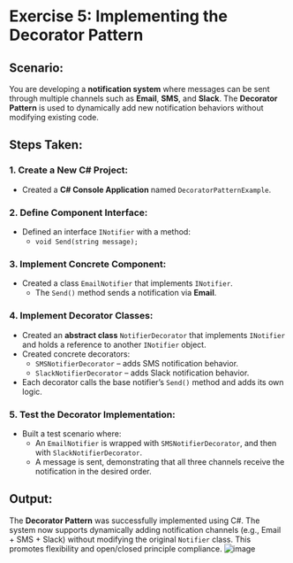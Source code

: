 # Exercise 5: Implementing the Decorator Pattern

## Scenario:
You are developing a **notification system** where messages can be sent through multiple channels such as **Email**, **SMS**, and **Slack**. The **Decorator Pattern** is used to dynamically add new notification behaviors without modifying existing code.

## Steps Taken:

### 1. Create a New C# Project:
- Created a **C# Console Application** named `DecoratorPatternExample`.

### 2. Define Component Interface:
- Defined an interface `INotifier` with a method:
  - `void Send(string message);`

### 3. Implement Concrete Component:
- Created a class `EmailNotifier` that implements `INotifier`.
  - The `Send()` method sends a notification via **Email**.

### 4. Implement Decorator Classes:
- Created an **abstract class** `NotifierDecorator` that implements `INotifier` and holds a reference to another `INotifier` object.
- Created concrete decorators:
  - `SMSNotifierDecorator` – adds SMS notification behavior.
  - `SlackNotifierDecorator` – adds Slack notification behavior.
- Each decorator calls the base notifier’s `Send()` method and adds its own logic.

### 5. Test the Decorator Implementation:
- Built a test scenario where:
  - An `EmailNotifier` is wrapped with `SMSNotifierDecorator`, and then with `SlackNotifierDecorator`.
  - A message is sent, demonstrating that all three channels receive the notification in the desired order.

## Output:
The **Decorator Pattern** was successfully implemented using C#. The system now supports dynamically adding notification channels (e.g., Email + SMS + Slack) without modifying the original `Notifier` class. This promotes flexibility and open/closed principle compliance.
![image](https://github.com/user-attachments/assets/63b3cc41-fb47-4e42-acbe-eaadee8ae677)
